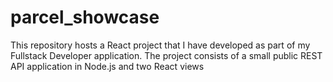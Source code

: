 # parcel_showcase
This repository hosts a React project that I have developed as part of my Fullstack Developer application. The project consists of a small public REST API application in Node.js and two React views
